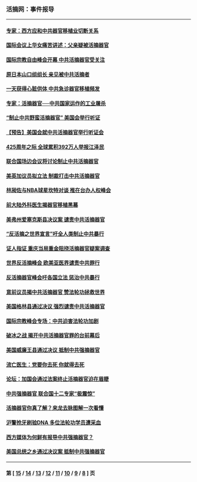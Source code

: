 ### 活摘网：事件报导
---
#### [专家：西方应和中共器官移植业切断关系](../../pages/nf5877/n13772828.md?08080430) 
#### [国际会议上华女痛苦讲述：父亲疑被活摘器官](../../pages/nf5877/n13771583.md?08080430) 
#### [国际宗教自由峰会开幕 中共活摘器官受关注](../../pages/nf5877/n13769995.md?08080430) 
#### [原日本山口组组长 亲见被中共活摘者](../../pages/nf5877/n13767360.md?08080430) 
#### [一天获得心脏供体 中共急诊器官移植频发](../../pages/nf5877/n13764689.md?08080430) 
#### [专家：活摘器官──中共国家运作的工业屠杀](../../pages/nf5877/n13761178.md?08080430) 
#### [“制止中共野蛮活摘器官” 美国会举行听证](../../pages/nf5877/n13735831.md?08080430) 
#### [【预告】美国会就中共活摘器官举行听证会](../../pages/nf5877/n13732843.md?08080430) 
#### [425周年之际 全球累积392万人举报江泽民](../../pages/nf5877/n13719232.md?08080430) 
#### [联合国场边会议将讨论制止中共活摘器官](../../pages/nf5877/n13656361.md?08080430) 
#### [美英加议员拟立法 制裁打击中共活摘器官](../../pages/nf5877/n13430251.md?08080430) 
#### [林昶佐与NBA球星坎特对谈 推在台办人权峰会](../../pages/nf5877/n13414467.md?08080430) 
#### [前大陆外科医生揭器官移植黑幕](../../pages/nf5877/n13401416.md?08080430) 
#### [美弗州爱塞克斯县决议案 谴责中共活摘器官](../../pages/nf5877/n13320919.md?08080430) 
#### [“反活摘之世界宣言”吁全人类制止中共暴行](../../pages/nf5877/n13259730.md?08080430) 
#### [证人指证 重庆当局重金阻挠活摘器官疑案调查](../../pages/nf5877/n13259127.md?08080430) 
#### [世界反活摘峰会 欧美亚医界谴责中共罪行](../../pages/nf5877/n13253550.md?08080430) 
#### [反活摘器官峰会吁各国立法 惩治中共暴行](../../pages/nf5877/n13245052.md?08080430) 
#### [意前议员揭中共活摘器官 赞法轮功拯救世界](../../pages/nf5877/n13203445.md?08080430) 
#### [美国格林县通过决议 强烈谴责中共活摘器官](../../pages/nf5877/n13119367.md?08080430) 
#### [国际宗教峰会专场：中共迫害法轮功加剧](../../pages/nf5877/n13088279.md?08080430) 
#### [破冰之战 揭开中共活摘器官罪的台前幕后](../../pages/nf5877/n13082457.md?08080430) 
#### [美国威廉王县通过决议 抵制中共强摘器官](../../pages/nf5877/n13056521.md?08080430) 
#### [流亡医生：党要你去死 你就得去死](../../pages/nf5877/n13052835.md?08080430) 
#### [论坛：加国会通过法案终止活摘器官迫在眉睫](../../pages/nf5877/n13029839.md?08080430) 
#### [中共强摘器官 联合国十二专家“极震惊”](../../pages/nf5877/n13024313.md?08080430) 
#### [活摘器官你真了解？来龙去脉图解一次看懂](../../pages/nf5877/n13013820.md?08080430) 
#### [沪警抢牙刷验DNA 多位法轮功学员遭采血](../../pages/nf5877/n12969218.md?08080430) 
#### [西方媒体为何鲜有报导中共强摘器官？](../../pages/nf5877/n12932034.md?08080430) 
#### [美国总统之乡通过决议案 抵制中共强摘器官](../../pages/nf5877/n12908242.md?08080430) 

---
#### 第 [ [15](./15.md?08080430) / [14](./14.md?08080430) / [13](./13.md?08080430) / [12](./12.md?08080430) / [11](./11.md?08080430) / [10](./10.md?08080430) / [9](./9.md?08080430) / [8](./8.md?08080430) ] 页
